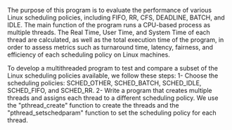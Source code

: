 The purpose of this program is to evaluate the performance of various Linux scheduling policies, including FIFO, RR, CFS, DEADLINE, BATCH, and IDLE. The main function of the program runs a CPU-based process as multiple threads. The Real Time, User Time, and System Time of each thread are calculated, as well as the total execution time of the program, in order to assess metrics such as turnaround time, latency, fairness, and efficiency of each scheduling policy on Linux machines.

To develop a multithreaded program to test and compare a subset of the Linux scheduling policies available, we follow these steps:
  1-  Choose the scheduling policies: SCHED_OTHER, SCHED_BATCH, SCHED_IDLE, SCHED_FIFO, and SCHED_RR.
  2-  Write a program that creates multiple threads and assigns each thread to a different scheduling policy. We use the "pthread_create" function to create the threads and the "pthread_setschedparam" function to set the scheduling policy for each thread.
